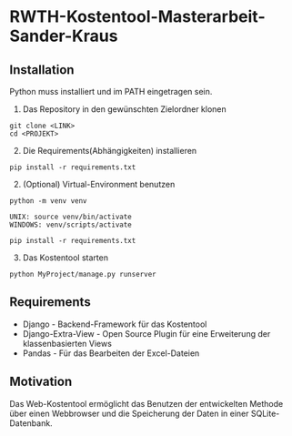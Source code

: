 # RWTH-Kostentool-Masterarbeit-Sander-Kraus

## Installation

Python muss installiert und im PATH eingetragen sein.

1. Das Repository in den gewünschten Zielordner klonen

```
git clone <LINK>
cd <PROJEKT>
```

2. Die Requirements(Abhängigkeiten) installieren

```
pip install -r requirements.txt
```

2. (Optional) Virtual-Environment benutzen

```
python -m venv venv

UNIX: source venv/bin/activate
WINDOWS: venv/scripts/activate

pip install -r requirements.txt
```

3. Das Kostentool starten

```
python MyProject/manage.py runserver
```

## Requirements

- Django - Backend-Framework für das Kostentool
- Django-Extra-View - Open Source Plugin für eine Erweiterung der klassenbasierten Views
- Pandas - Für das Bearbeiten der Excel-Dateien

## Motivation

Das Web-Kostentool ermöglicht das Benutzen der entwickelten Methode über einen Webbrowser und die Speicherung der Daten in einer SQLite-Datenbank.
